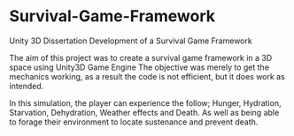 # Survival-Game-Framework
Unity 3D Dissertation Development of a Survival Game Framework

The aim of this project was to create a survival game framework in a 3D space using Unity3D Game Engine
The objective was merely to get the mechanics working, as a result the code is not efficient, but it does work as intended.

In this simulation, the player can experience the follow; Hunger, Hydration, Starvation, Dehydration, Weather effects and Death. As well as being able to forage their environment to locate sustenance and prevent death.
